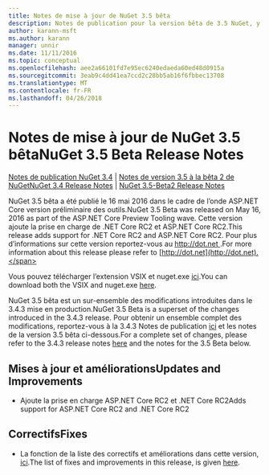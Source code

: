 ```yaml
---
title: Notes de mise à jour de NuGet 3.5 bêta
description: Notes de publication pour la version bêta de 3.5 NuGet, y compris les problèmes connus, les correctifs de bogues, les fonctionnalités ajoutées et dcr.
author: karann-msft
ms.author: karann
manager: unnir
ms.date: 11/11/2016
ms.topic: conceptual
ms.openlocfilehash: aee2a66101fd7e95ec6240edaeda60ed48d0915a
ms.sourcegitcommit: 3eab9c4dd41ea7ccd2c28bb5ab16f6fbbec13708
ms.translationtype: MT
ms.contentlocale: fr-FR
ms.lasthandoff: 04/26/2018
---
```

# <a name="nuget-35-beta-release-notes"></a><span data-ttu-id="4629d-103">Notes de mise à jour de NuGet 3.5 bêta</span><span class="sxs-lookup"><span data-stu-id="4629d-103">NuGet 3.5 Beta Release Notes</span></span>

<span data-ttu-id="4629d-104">[Notes de publication NuGet 3.4](../release-notes/nuget-3.4.md) | [Notes de version 3.5 à la bêta 2 de NuGet](../release-notes/nuget-3.5-Beta2.md)</span><span class="sxs-lookup"><span data-stu-id="4629d-104">[NuGet 3.4 Release Notes](../release-notes/nuget-3.4.md) | [NuGet 3.5-Beta2 Release Notes](../release-notes/nuget-3.5-Beta2.md)</span></span>

<span data-ttu-id="4629d-105">NuGet 3.5 bêta a été publié le 16 mai 2016 dans le cadre de l’onde ASP.NET Core version préliminaire des outils.</span><span class="sxs-lookup"><span data-stu-id="4629d-105">NuGet 3.5 Beta was released on May 16, 2016 as part of the ASP.NET Core Preview Tooling wave.</span></span> <span data-ttu-id="4629d-106">Cette version ajoute la prise en charge de .NET Core RC2 et ASP.NET Core RC2.</span><span class="sxs-lookup"><span data-stu-id="4629d-106">This release adds support for .NET Core RC2 and ASP.NET Core RC2.</span></span> <span data-ttu-id="4629d-107">Pour plus d’informations sur cette version reportez-vous au [ http://dot.net ](http://dot.net).</span><span class="sxs-lookup"><span data-stu-id="4629d-107">For more information about this release please refer to [http://dot.net](http://dot.net).</span></span>

<span data-ttu-id="4629d-108">Vous pouvez télécharger l’extension VSIX et nuget.exe [ici](https://dist.nuget.org/index.html).</span><span class="sxs-lookup"><span data-stu-id="4629d-108">You can download both the VSIX and nuget.exe [here](https://dist.nuget.org/index.html).</span></span>

<span data-ttu-id="4629d-109">NuGet 3.5 bêta est un sur-ensemble des modifications introduites dans le 3.4.3 mise en production.</span><span class="sxs-lookup"><span data-stu-id="4629d-109">NuGet 3.5 Beta is a superset of the changes introduced in the 3.4.3 release.</span></span> <span data-ttu-id="4629d-110">Pour obtenir un ensemble complet des modifications, reportez-vous à la 3.4.3 Notes de publication [ici](https://github.com/NuGet/Home/issues?q=is%3Aissue+milestone%3A3.4.3+is%3Aclosed) et les notes de la version 3.5 bêta ci-dessous.</span><span class="sxs-lookup"><span data-stu-id="4629d-110">For a complete set of changes, please refer to the 3.4.3 release notes [here](https://github.com/NuGet/Home/issues?q=is%3Aissue+milestone%3A3.4.3+is%3Aclosed) and the notes for the 3.5 Beta below.</span></span>

## <a name="updates-and-improvements"></a><span data-ttu-id="4629d-111">Mises à jour et améliorations</span><span class="sxs-lookup"><span data-stu-id="4629d-111">Updates and Improvements</span></span>

* <span data-ttu-id="4629d-112">Ajoute la prise en charge ASP.NET Core RC2 et .NET Core RC2</span><span class="sxs-lookup"><span data-stu-id="4629d-112">Adds support for ASP.NET Core RC2 and .NET Core RC2</span></span>

## <a name="fixes"></a><span data-ttu-id="4629d-113">Correctifs</span><span class="sxs-lookup"><span data-stu-id="4629d-113">Fixes</span></span>

* <span data-ttu-id="4629d-114">La fonction de la liste des correctifs et améliorations dans cette version, [ici](https://github.com/NuGet/Home/issues?q=is%3Aissue+milestone%3A%223.5+Beta%22+is%3Aclosed).</span><span class="sxs-lookup"><span data-stu-id="4629d-114">The list of fixes and improvements in this release, is given [here](https://github.com/NuGet/Home/issues?q=is%3Aissue+milestone%3A%223.5+Beta%22+is%3Aclosed).</span></span>